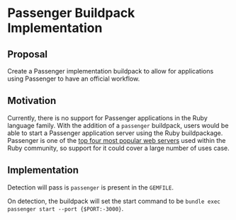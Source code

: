 # Passenger Buildpack Implementation

## Proposal

Create a Passenger implementation buildpack to allow for applications using
Passenger to have an official workflow.

## Motivation

Currently, there is no support for Passenger applications in the Ruby language
family. With the addition of a `passenger` buildpack, users would be able to
start a Passenger application server using the Ruby buildpackage. Passenger is
one of the [top four most popular web
servers](https://www.ruby-toolbox.com/categories/web_servers) used within the
Ruby community, so support for it could cover a large number of uses case.

## Implementation

Detection will pass is `passenger` is present in the `GEMFILE`.

On detection, the buildpack will set the start command to be `bundle exec
passenger start --port {$PORT:-3000}`.
